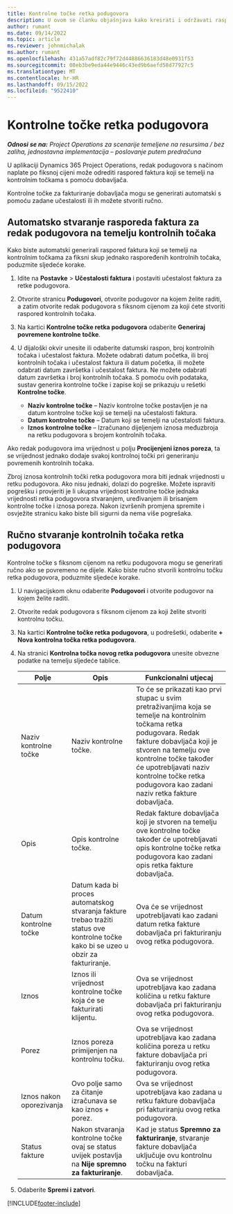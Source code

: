 ```yaml
---
title: Kontrolne točke retka podugovora
description: U ovom se članku objašnjava kako kreirati i održavati raspored faktura temeljen na ključnoj etapi za kooperant s dobavljačem.
author: rumant
ms.date: 09/14/2022
ms.topic: article
ms.reviewer: johnmichalak
ms.author: rumant
ms.openlocfilehash: 431a57adf82c79f72d44886636183d48e0931f53
ms.sourcegitcommit: 08eb3be9eda44e9446c43ed9b6aefd58d77927c5
ms.translationtype: MT
ms.contentlocale: hr-HR
ms.lasthandoff: 09/15/2022
ms.locfileid: "9522410"
---
```

# <a name="subcontract-line-milestones"></a>Kontrolne točke retka podugovora

_**Odnosi se na:** Project Operations za scenarije temeljene na resursima / bez zaliha, jednostavna implementacija – poslovanje putem predračuna_

U aplikaciji Dynamics 365 Project Operations, redak podugovora s načinom naplate po fiksnoj cijeni može odrediti raspored faktura koji se temelji na kontrolnim točkama s pomoću dobavljača.

Kontrolne točke za fakturiranje dobavljača mogu se generirati automatski s pomoću zadane učestalosti ili ih možete stvoriti ručno.

## <a name="automatically-create-a-milestone-based-invoice-schedule-for-a-subcontract-line"></a>Automatsko stvaranje rasporeda faktura za redak podugovora na temelju kontrolnih točaka

Kako biste automatski generirali raspored faktura koji se temelji na kontrolnim točkama za fiksni skup jednako raspoređenih kontrolnih točaka, poduzmite sljedeće korake.

1. Idite na **Postavke** > **Učestalosti faktura** i postaviti učestalost faktura za retke podugovora.
2. Otvorite stranicu **Podugovori**, otvorite podugovor na kojem želite raditi, a zatim otvorite redak podugovora s fiksnom cijenom za koji ćete stvoriti raspored kontrolnih točaka.
3. Na kartici **Kontrolne točke retka podugovora** odaberite **Generiraj povremene kontrolne točke**.
4. U dijaloški okvir unesite ili odaberite datumski raspon, broj kontrolnih točaka i učestalost faktura. Možete odabrati datum početka, ili broj kontrolnih točaka i učestalost faktura ili datum početka, ili možete odabrati datum završetka i učestalost faktura. Ne možete odabrati datum završetka i broj kontrolnih točaka.
S pomoću ovih podataka, sustav generira kontrolne točke i zapise koji se prikazuju u rešetki **Kontrolne točke**.

   - **Naziv kontrolne točke** – Naziv kontrolne točke postavljen je na datum kontrolne točke koji se temelji na učestalosti faktura.
   - **Datum kontrolne točke** – Datum koji se temelji na učestalosti faktura.
   - **Iznos kontrolne točke** – Izračunano dijeljenjem iznosa međuzbroja na retku podugovora s brojem kontrolnih točaka.

Ako redak podugovora ima vrijednost u polju **Procijenjeni iznos poreza**, ta se vrijednost jednako dodaje svakoj kontrolnoj točki pri generiranju povremenih kontrolnih točaka.

Zbroj iznosa kontrolnih točki retka podugovora mora biti jednak vrijednosti u retku podugovora. Ako nisu jednaki, dolazi do pogreške. Možete ispraviti pogrešku i provjeriti je li ukupna vrijednost kontrolne točke jednaka vrijednosti retka podugovora stvaranjem, uređivanjem ili brisanjem kontrolne točke i iznosa poreza. Nakon izvršenih promjena spremite i osvježite stranicu kako biste bili sigurni da nema više pogrešaka.

## <a name="manually-create-subcontract-line-milestones"></a>Ručno stvaranje kontrolnih točaka retka podugovora

Kontrolne točke s fiksnom cijenom na retku podugovora mogu se generirati ručno ako se povremeno ne dijele. Kako biste ručno stvorili kontrolnu točku retka podugovora, poduzmite sljedeće korake.

1. U navigacijskom oknu odaberite **Podugovori** i otvorite podugovor na kojem želite raditi.
2. Otvorite redak podugovora s fiksnom cijenom za koji želite stvoriti kontrolnu točku.
3. Na kartici **Kontrolne točke retka podugovora**, u podrešetki, odaberite **+ Nova kontrolna točka retka podugovora**.
4. Na stranici **Kontrolna točka novog retka podugovora** unesite obvezne podatke na temelju sljedeće tablice.

    | Polje | Opis |Funkcionalni utjecaj|
    | --- | --- |----------------------|
    | Naziv kontrolne točke | Naziv kontrolne točke. |To će se prikazati kao prvi stupac u svim pretraživanjima koja se temelje na kontrolnim točkama retka podugovara. Redak fakture dobavljača koji je stvoren na temelju ove kontrolne točke također će upotrebljavati naziv kontrolne točke retka podugovora kao zadani naziv retka fakture dobavljača.|
    | Opis | Opis kontrolne točke. |Redak fakture dobavljača koji je stvoren na temelju ove kontrolne točke također će upotrebljavati opis kontrolne točke retka podugovora kao zadani opis retka fakture dobavljača.|
    | Datum kontrolne točke | Datum kada bi proces automatskog stvaranja fakture trebao tražiti status ove kontrolne točke kako bi se uzeo u obzir za fakturiranje.| Ova će se vrijednost upotrebljavati kao zadani datum retka fakture dobavljača pri fakturiranju ovog retka podugovora. |
    | Iznos | Iznos ili vrijednost kontrolne točke koja će se fakturirati klijentu. |Ova se vrijednost upotrebljava kao zadana količina u retku fakture dobavljača pri fakturiranju ovog retka podugovora. |
    | Porez | Iznos poreza primijenjen na kontrolnu točku.| Ova se vrijednost upotrebljava kao zadana količina poreza u retku fakture dobavljača pri fakturiranju ovog retka podugovora. |
    | Iznos nakon oporezivanja | Ovo polje samo za čitanje izračunava se kao iznos + porez.|Ova se vrijednost upotrebljava kao zadana u retku fakture dobavljača pri fakturiranju ovog retka podugovora. |
    | Status fakture | Nakon stvaranja kontrolne točke ovaj se status uvijek postavlja na **Nije spremno za fakturiranje**.|  Kad je status **Spremno za fakturiranje**, stvaranje fakture dobavljača uključuje ovu kontrolnu točku na fakturi dobavljača. |

5. Odaberite **Spremi i zatvori**.


[!INCLUDE[footer-include](../../includes/footer-banner.md)]
